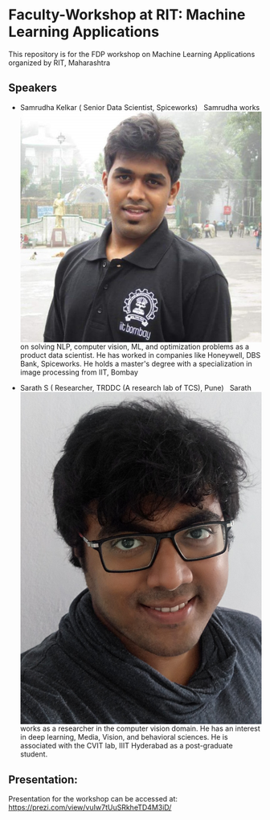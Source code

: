 # Faculty-Workshop at RIT: Machine Learning Applications
This repository is for the FDP workshop on Machine Learning Applications organized by RIT, Maharashtra 


## Speakers
- Samrudha Kelkar ( Senior Data Scientist, Spiceworks) 
<img src="samrudha.jpg"
     alt="Markdown Monster icon"
     style="float: left; margin-right: 10px;" />
  Samrudha works on solving NLP, computer vision, ML, and optimization problems as a product data scientist. He has worked in companies like Honeywell, DBS Bank, Spiceworks. He holds a master's degree with a specialization in image processing from IIT, Bombay  

- Sarath S ( Researcher, TRDDC (A research lab of TCS), Pune) 
<img src="sarath.jpg"
     alt="Markdown Monster icon"
     style="float: left; margin-right: 10px;" />
  Sarath works as a researcher in the computer vision domain. He has an interest in deep learning, Media, Vision, and behavioral sciences. He is associated with the CVIT lab, IIIT Hyderabad as a post-graduate student.


## Presentation:
Presentation for the workshop can be accessed at: https://prezi.com/view/vuIw7tUuSRkheTD4M3iD/
